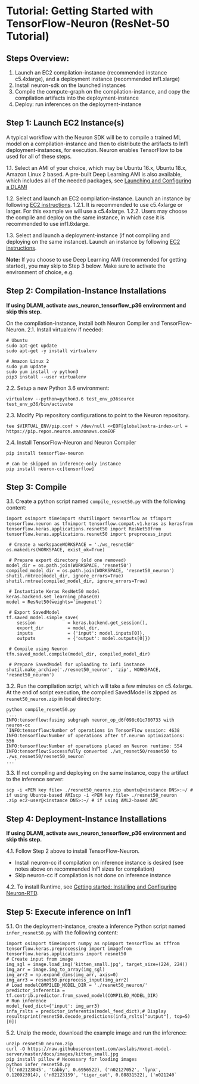 # Tutorial: Getting Started with TensorFlow-Neuron (ResNet-50 Tutorial)

## Steps Overview:

1. Launch an EC2 compilation-instance (recommended instance c5.4xlarge), and a deployment instance (recommended inf1.xlarge)
2. Install neuron-sdk on the launched instances
3. Compile the compute-graph on the compilation-instance, and copy the compilation artifacts into the deployment-instance
4. Deploy: run inferences on the deployment-instance

## Step 1: Launch EC2 Instance(s)

A typical workflow with the Neuron SDK will be to compile a trained ML model on a compilation-instance and then to distribute the artifacts to Inf1 deployment-instances, for execution. Neuron enables TensorFlow to be used for all of these steps.

1.1. Select an AMI of your choice, which may be Ubuntu 16.x, Ubuntu 18.x, Amazon Linux 2 based.  A pre-built Deep Learning AMI is also available, which includes all of the needed packages, see [Launching and Configuring a DLAMI](https://docs.aws.amazon.com/dlami/latest/devguide/launch-config.html)

1.2. Select and launch an EC2 compilation-instance. Launch an instance by following [EC2 instructions](https://docs.aws.amazon.com/AWSEC2/latest/UserGuide/EC2_GetStarted.html#ec2-launch-instance).
  1.2.1. It is recommended to use c5.4xlarge or larger. For this example we will use a c5.4xlarge.
  1.2.2. Users may choose the compile and deploy on the same instance, in which case it is recommended to use inf1.6xlarge.
  
1.3. Select and launch a deployment-instance (if not compiling and deploying on the same instance). Launch an instance by following [EC2 instructions](https://docs.aws.amazon.com/AWSEC2/latest/UserGuide/EC2_GetStarted.html#ec2-launch-instance).


**Note:** If you choose to use Deep Learning AMI (recommended for getting started), you may skip to Step 3 below. Make sure to activate the environment of choice, e.g.



## Step 2: Compilation-Instance Installations

**If using DLAMI, activate aws_neuron_tensorflow_p36 environment and skip this step.**

On the compilation-instance, install both Neuron Compiler and TensorFlow-Neuron.
2.1. Install virtualenv if needed:

```
# Ubuntu
sudo apt-get update
sudo apt-get -y install virtualenv
```

```
# Amazon Linux 2
sudo yum update
sudo yum install -y python3
pip3 install --user virtualenv
```

2.2. Setup a new Python 3.6 environment:


```
virtualenv --python=python3.6 test_env_p36source test_env_p36/bin/activate
```

2.3. Modify Pip repository configurations to point to the Neuron repository.


```
tee $VIRTUAL_ENV/pip.conf > /dev/null <<EOF[global]extra-index-url = https://pip.repos.neuron.amazonaws.comEOF
```

2.4. Install TensorFlow-Neuron and Neuron Compiler


```
pip install tensorflow-neuron
```



```
# can be skipped on inference-only instance
pip install neuron-cc[tensorflow]
```

## Step 3: Compile


3.1. Create a python script named `compile_resnet50.py` with the following content:


```
import osimport timeimport shutilimport tensorflow as tfimport tensorflow.neuron as tfnimport tensorflow.compat.v1.keras as kerasfrom tensorflow.keras.applications.resnet50 import ResNet50from tensorflow.keras.applications.resnet50 import preprocess_input

 # Create a workspaceWORKSPACE = './ws_resnet50'
os.makedirs(WORKSPACE, exist_ok=True)

 # Prepare export directory (old one removed)
model_dir = os.path.join(WORKSPACE, 'resnet50')
compiled_model_dir = os.path.join(WORKSPACE, 'resnet50_neuron')
shutil.rmtree(model_dir, ignore_errors=True)
shutil.rmtree(compiled_model_dir, ignore_errors=True)

 # Instantiate Keras ResNet50 model
keras.backend.set_learning_phase(0)
model = ResNet50(weights='imagenet')

 # Export SavedModel
tf.saved_model.simple_save(
    session            = keras.backend.get_session(),
    export_dir         = model_dir,
    inputs             = {'input': model.inputs[0]},
    outputs            = {'output': model.outputs[0]})

 # Compile using Neuron
tfn.saved_model.compile(model_dir, compiled_model_dir)    

 # Prepare SavedModel for uploading to Inf1 instance
shutil.make_archive('./resnet50_neuron', 'zip', WORKSPACE, 'resnet50_neuron')
```

3.2. Run the compilation script, which will take a few minutes on c5.4xlarge. At the end of script execution, the compiled SavedModel is zipped as `resnet50_neuron.zip` in local directory:


```
python compile_resnet50.py
`...
INFO:tensorflow:fusing subgraph neuron_op_d6f098c01c780733 with neuron-cc
`INFO:tensorflow:Number of operations in TensorFlow session: 4638
INFO:tensorflow:Number of operations after tf.neuron optimizations: 556
INFO:tensorflow:Number of operations placed on Neuron runtime: 554
INFO:tensorflow:Successfully converted ./ws_resnet50/resnet50 to ./ws_resnet50/resnet50_neuron`
...`
```

3.3. If not compiling and deploying on the same instance, copy the artifact to the inference server:


```
scp -i <PEM key file> ./resnet50_neuron.zip ubuntu@<instance DNS>:~/ # if using Ubuntu-based AMIscp -i <PEM key file> ./resnet50_neuron
.zip ec2-user@<instance DNS>:~/ # if using AML2-based AMI
```

## Step 4: Deployment-Instance Installations

**If using DLAMI, activate aws_neuron_tensorflow_p36 environment and skip this step.**

4.1. Follow Step 2 above to install TensorFlow-Neuron.

* Install neuron-cc if compilation on inference instance is desired (see notes above on recommended Inf1 sizes for compilation)
* Skip neuron-cc if compilation is not done on inference instance

4.2. To install Runtime, see [Getting started: Installing and Configuring Neuron-RTD](https://github.com/aws/aws-neuron-sdk/blob/bec33c18a05f794620c59d51991ec5a9bf99a7ab/docs/neuron-runtime/nrt_start.md).


## Step 5: Execute inference on Inf1

5.1. On the deployment-instance, create a inference Python script named `infer_resnet50.py` with the following content:


```
import osimport timeimport numpy as npimport tensorflow as tffrom tensorflow.keras.preprocessing import imagefrom tensorflow.keras.applications import resnet50
# Create input from image
img_sgl = image.load_img('kitten_small.jpg', target_size=(224, 224))
img_arr = image.img_to_array(img_sgl)
img_arr2 = np.expand_dims(img_arr, axis=0)
img_arr3 = resnet50.preprocess_input(img_arr2)
# Load modelCOMPILED_MODEL_DIR = './resnet50_neuron/'
predictor_inferentia = tf.contrib.predictor.from_saved_model(COMPILED_MODEL_DIR)
# Run inference
model_feed_dict={'input': img_arr3}
infa_rslts = predictor_inferentia(model_feed_dict);# Display resultsprint(resnet50.decode_predictions(infa_rslts["output"], top=5)[0])
```

5.2. Unzip the mode, download the example image and run the inference:


```
unzip resnet50_neuron.zip
curl -O https://raw.githubusercontent.com/awslabs/mxnet-model-server/master/docs/images/kitten_small.jpg
pip install pillow # Necessary for loading images
python infer_resnet50.py
`[('n02123045', 'tabby', 0.6956522), ('n02127052', 'lynx', 0.120923914), ('n02123159', 'tiger_cat', 0.08831522), ('n021240`
```


